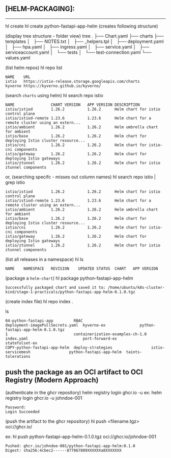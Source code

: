 ## [HELM-PACKAGING]:
--------
hl create <app-or-service-name>
hl create python-fastapi-app-helm       (creates following structure)

(display tree structure - folder view)
tree
.
├── Chart.yaml
├── charts
├── templates
│   ├── NOTES.txt
│   ├── _helpers.tpl
│   ├── deployment.yaml
│   ├── hpa.yaml
│   ├── ingress.yaml
│   ├── service.yaml
│   ├── serviceaccount.yaml
│   └── tests
│       └── test-connection.yaml
└── values.yaml


(list helm repos)
hl repo list

    NAME   	URL                                                
    istio  	https://istio-release.storage.googleapis.com/charts
    kyverno	https://kyverno.github.io/kyverno/                 


(search `charts` using helm)
hl search repo istio

    NAME               	CHART VERSION	APP VERSION	DESCRIPTION                                       
    istio/istiod       	1.26.2       	1.26.2     	Helm chart for istio control plane                
    istio/istiod-remote	1.23.6       	1.23.6     	Helm chart for a remote cluster using an extern...
    istio/ambient      	1.26.2       	1.26.2     	Helm umbrella chart for ambient                   
    istio/base         	1.26.2       	1.26.2     	Helm chart for deploying Istio cluster resource...
    istio/cni          	1.26.2       	1.26.2     	Helm chart for istio-cni components               
    istio/gateway      	1.26.2       	1.26.2     	Helm chart for deploying Istio gateways           
    istio/ztunnel      	1.26.2       	1.26.2     	Helm chart for istio ztunnel components 


or, (searching specifc - misses out column names)
hl search repo istio | grep istio

    istio/istiod       	1.26.2       	1.26.2     	Helm chart for istio control plane                
    istio/istiod-remote	1.23.6       	1.23.6     	Helm chart for a remote cluster using an extern...
    istio/ambient      	1.26.2       	1.26.2     	Helm umbrella chart for ambient                   
    istio/base         	1.26.2       	1.26.2     	Helm chart for deploying Istio cluster resource...
    istio/cni          	1.26.2       	1.26.2     	Helm chart for istio-cni components               
    istio/gateway      	1.26.2       	1.26.2     	Helm chart for deploying Istio gateways           
    istio/ztunnel      	1.26.2       	1.26.2     	Helm chart for istio ztunnel components     



(list all releases in a namespace)
hl ls  
    
    NAME	NAMESPACE	REVISION	UPDATED	STATUS	CHART	APP VERSION


(package a `helm-chart`)
hl package python-fastapi-app-helm

    Successfully packaged chart and saved it to: /home/ubuntu/k8s-cluster-kind/stage-1-practicals/python-fastapi-app-helm-0.1.0.tgz

(create index file)
hl repo index .

ls

    04-python-fastapi-app         RBAC                              deployment-imagePullSecrets.yaml  kyverno-ex               python-fastapi-app-helm-0.1.0.tgz
    1                             containerization-examples-ch-1.0  index.yaml                        port-forward-ex          statefulset-ex
    COPY-python-fastapi-app-helm  deploy-strategies                 istio-servicemesh                 python-fastapi-app-helm  taints-tolerations


## push the package as an OCI artifact to OCI Registry (Modern Approach)
(authenticate in the ghcr repository)
helm registry login ghcr.io -u <github-username>
ex: helm registry login ghcr.io -u johndoe-001
    
    Password: 
    Login Succeeded


(push the artifact to the ghcr repository)
hl push <filename.tgz> oci://ghcr.io/<github-username>

ex: hl push python-fastapi-app-helm-0.1.0.tgz oci://ghcr.io/johndoe-001

    Pushed: ghcr.io/johndoe-001/python-fastapi-app-helm:0.1.0
    Digest: sha256:4cbec2------877867889XXXXXXa8XXXXXXX




